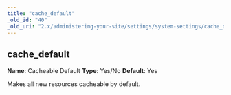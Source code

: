 ```yaml
---
title: "cache_default"
_old_id: "40"
_old_uri: "2.x/administering-your-site/settings/system-settings/cache_default"
---
```


## cache\_default

**Name**: Cacheable Default 
**Type**: Yes/No 
**Default**: Yes

Makes all new resources cacheable by default.